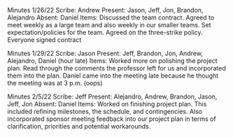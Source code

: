 Minutes 1/26/22
Scribe: Andrew
Present: Jason, Jeff, Jon, Brandon, Alejandro
Absent: Daniel
Items: Discussed the team contract. Agreed to meet weekly as a large team
and also weekly in our smaller teams. Set expectation/policies for the
team. Agreed on the three-strike policy. Everyone signed contract

Minutes 1/29/22
Scribe: Jason
Present: Jeff, Brandon, Jon, Andrew, Alejandro, Daniel (hour late)
Items: Worked more on polishing the project plan. Read through the comments
the professor left for us and incorporated them into the plan. Daniel
came into the meeting late because he thought the meeting was at 3 p.m. (oops)

Minutes 2/5/22
Scribe: Jeff
Present: Alejandro, Andrew, Brandon, Jason, Jeff, Jon
Absent: Daniel
Items: Worked on finishing project plan. This included refining milestones, the schedule, and contingencies.
Also incorporated sponsor meeting feedback into our project plan in terms of clarification, priorities and potential
workarounds.
